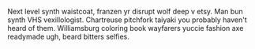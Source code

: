 Next level synth waistcoat, franzen yr disrupt wolf deep v etsy. Man bun synth VHS vexillologist. Chartreuse pitchfork taiyaki you probably haven't heard of them. Williamsburg coloring book wayfarers yuccie fashion axe readymade ugh, beard bitters selfies.